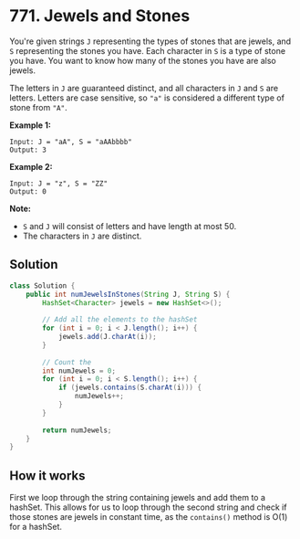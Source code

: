 # 771. Jewels and Stones

You're given strings `J` representing the types of stones that are jewels, and `S` representing the stones you have.  Each character in `S` is a type of stone you have.  You want to know how many of the stones you have are also jewels.

The letters in `J` are guaranteed distinct, and all characters in `J` and `S` are letters. Letters are case sensitive, so `"a"` is considered a different type of stone from `"A"`.

**Example 1:**

```
Input: J = "aA", S = "aAAbbbb"
Output: 3
```

**Example 2:**

```
Input: J = "z", S = "ZZ"
Output: 0
```

**Note:**

- `S` and `J` will consist of letters and have length at most 50.
- The characters in `J` are distinct.

## Solution

```java
class Solution {
    public int numJewelsInStones(String J, String S) {
        HashSet<Character> jewels = new HashSet<>();
        
        // Add all the elements to the hashSet
        for (int i = 0; i < J.length(); i++) {
            jewels.add(J.charAt(i));
        }
        
        // Count the 
        int numJewels = 0;
        for (int i = 0; i < S.length(); i++) { 
            if (jewels.contains(S.charAt(i))) {
                numJewels++;
            }
        }
        
        return numJewels;
    }
}
```

## How it works

First we loop through the string containing jewels and add them to a hashSet. This allows for us to loop through the second string and check if those stones are jewels in constant time, as the `contains()` method is O(1) for a hashSet.